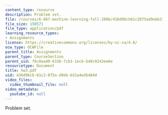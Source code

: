 ```yaml
---
content_type: resource
description: Problem set.
file: /courses/6-867-machine-learning-fall-2006/436d96cb61c2075ad9ebb31a4edb484d_hw3.pdf
file_size: 150571
file_type: application/pdf
learning_resource_types:
- Assignments
license: https://creativecommons.org/licenses/by-nc-sa/4.0/
ocw_type: OCWFile
parent_title: Assignments
parent_type: CourseSection
parent_uid: f6c0aa49-6336-7cb3-1ecb-b49c9243ee6e
resourcetype: Document
title: hw3.pdf
uid: 436d96cb-61c2-075a-d9eb-b31a4edb484d
video_files:
  video_thumbnail_file: null
video_metadata:
  youtube_id: null
---
```

Problem set.